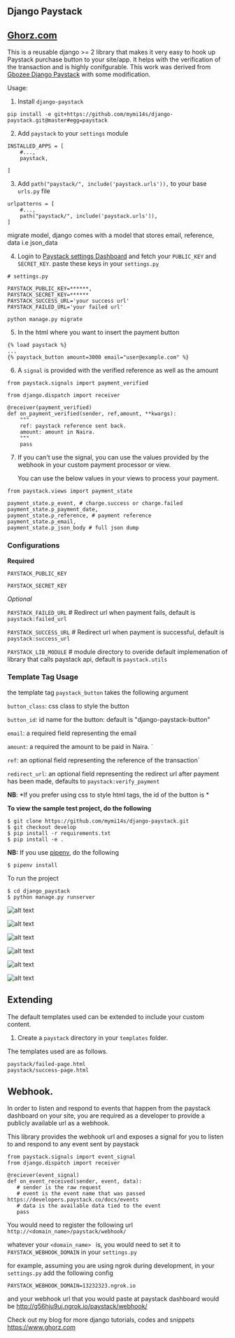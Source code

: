 ## Django Paystack

## <a href="https://www.ghorz.com">Ghorz.com</a>

This is a reusable django >= 2 library that makes it very easy to hook up Paystack purchase button to your site/app. It helps with the verification of the transaction and is highly conifgurable. This work was derived from <a href="https://github.com/gbozee/django-paystack">Gbozee Django Paystack</a> with some modification.

Usage:

1. Install `django-paystack`
```
pip install -e git+https://github.com/mymi14s/django-paystack.git@master#egg=paystack
```

2. Add `paystack` to your `settings` module
```
INSTALLED_APPS = [
    #...,
    paystack,

]
```

3. Add `path("paystack/", include('paystack.urls')),` to your base `urls.py` file
```
urlpatterns = [
    #...,
    path("paystack/", include('paystack.urls')),
]
```
  migrate model, django comes with a model that stores email, reference, data i.e json_data

4. Login to [Paystack settings Dashboard](https://dashboard.paystack.com/#/settings/developer) and fetch your `PUBLIC_KEY` and `SECRET_KEY`. paste these keys in your `settings.py`

```
# settings.py

PAYSTACK_PUBLIC_KEY=******,
PAYSTACK_SECRET_KEY=******
PAYSTACK_SUCCESS_URL='your success url'
PAYSTACK_FAILED_URL='your failed url'
```


```
python manage.py migrate
```

5. In the html where you want to insert the payment button

```
{% load paystack %}
...
{% paystack_button amount=3000 email="user@example.com" %}

```

6. A `signal` is provided with the verified  reference as well as the amount

```
from paystack.signals import payment_verified

from django.dispatch import receiver

@receiver(payment_verified)
def on_payment_verified(sender, ref,amount, **kwargs):
    """
    ref: paystack reference sent back.
    amount: amount in Naira.
    """
    pass
```

7. If you can't use the signal, you can use the values provided by the webhook in your
   custom payment processor or view.

   You can use the below values in your views to process your payment.
```
from paystack.views import payment_state

payment_state.p_event, # charge.success or charge.failed
payment_state.p_payment_date,
payment_state.p_reference, # payment reference
payment_state.p_email,
payment_state.p_json_body # full json dump
```

### Configurations

**Required**

`PAYSTACK_PUBLIC_KEY`

`PAYSTACK_SECRET_KEY`

_Optional_

`PAYSTACK_FAILED_URL` # Redirect url when payment fails, default is `paystack:failed_url`

`PAYSTACK_SUCCESS_URL` # Redirect url when payment is successful, default is `paystack:success_url`

`PAYSTACK_LIB_MODULE` # module directory to overide default implemenation of library that calls paystack api, default is `paystack.utils`


### Template Tag Usage

the template tag `paystack_button` takes the following argument

`button_class`: css class to style the button

`button_id`: id name for the button: default is "django-paystack-button"

`email`: a required field representing the email

`amount`: a required the amount to be paid in Naira. `

`ref`: an optional field representing the reference of the transaction`

`redirect_url`: an optional field representing the redirect url after payment has been made, defaults to `paystack:verify_payment`

**NB**: *If you prefer using css to style html tags, the id of the button is *


**To view the sample test project, do the following**
```
$ git clone https://github.com/mymi14s/django-paystack.git
$ git checkout develop
$ pip install -r requirements.txt
$ pip install -e .

```

**NB:** If you use [pipenv](), do the following
```
$ pipenv install

```

To run the project
```
$ cd django_paystack
$ python manage.py runserver

```

![alt text](./pics/paypage.png)


![alt text](./pics/paystack.png)


![alt text](./pics/paystacksuccess.png)


![alt text](./pics/paymentsuccess.png)


![alt text](./pics/adminhistorylisting.png)


![alt text](./pics/adminhistorydetail.png)


## Extending
The default templates used can be extended to include your custom content.

1. Create a `paystack` directory in your `templates` folder.

The templates used are as follows.

```
paystack/failed-page.html
paystack/success-page.html
```

## Webhook.
In order to listen and respond to events that happen from the paystack dashboard on your site, you are required as a developer to provide a publicly available url as a webhook.

This library provides the webhook url and exposes a signal for you to listen to and respond to any event sent by paystack

```
from paystack.signals import event_signal
from django.dispatch import receiver

@reciever(event_signal)
def on_event_received(sender, event, data):
   # sender is the raw request
   # event is the event name that was passed https://developers.paystack.co/docs/events
   # data is the available data tied to the event
   pass
```

You would need to register the following url
`http://<domain_name>/paystack/webhook/`

whatever your `<domain_name> ` is, you would need to set it to `PAYSTACK_WEBHOOK_DOMAIN` in your `settings.py`

for example, assuming you are using ngrok during development, in your `settings.py` add the following config

```
PAYSTACK_WEBHOOK_DOMAIN=13232323.ngrok.io
```

and your webhook url that you would paste at paystack dashboard would be
http://g56hju9uj.ngrok.io/paystack/webhook/

Check out my blog for more django tutorials, codes and snippets https://www.ghorz.com
